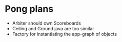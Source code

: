 # Pong plans #
  * Arbiter should own Scoreboards
  * Ceiling and Ground java are too similar
  * Factory for instantiating the app-graph of objects